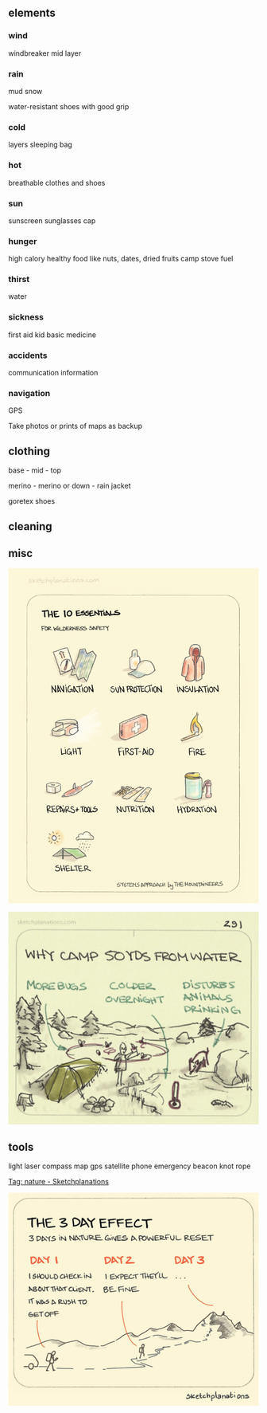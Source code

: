 ---
---


## elements 

### wind 
windbreaker mid layer

### rain 
mud 
snow 

water-resistant shoes with good grip 

### cold
layers 
sleeping bag 

### hot
breathable clothes and shoes

### sun 
sunscreen 
sunglasses
cap 

### hunger 
high calory healthy food like nuts, dates, dried fruits
camp stove 
fuel 

### thirst 
water 

### sickness 
first aid kid 
basic medicine 

### accidents 
communication 
information 

### navigation 

GPS  

Take photos or prints of maps as backup 

## clothing 

base - mid - top 

merino - merino or down - rain jacket 

goretex shoes


## cleaning 


## misc 

![](/assets/static/img/outdoor-essentials.jpeg)

![](/assets/static/img/camp-away-from-water.jpeg)


## tools 

light 
laser 
compass 
map 
gps 
satellite phone 
emergency beacon 
knot rope 


[Tag: nature - Sketchplanations](https://sketchplanations.com/tags/nature)

![](/assets/static/img/3-day-effect.jpeg)

